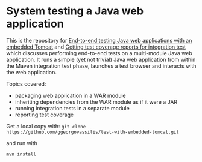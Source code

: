 # System testing a Java web application
This is the repository for [End-to-end testing Java web applications with an embedded Tomcat](https://blog.georgovassilis.com/2016/01/29/end-to-end-testing-java-web-applications-with-an-embedded-tomcat/) and [Getting test coverage reports for integration test](https://blog.georgovassilis.com/2017/06/23/getting-test-coverage-reports-for-integration-test/)
which discusses performing end-to-end tests on
a multi-module Java web application. It runs a simple (yet not trivial) Java web application from within the
Maven integration test phase, launches a test browser and interacts with the web application.

Topics covered:

- packaging web application in a WAR module
- inheriting dependencies from the WAR module as if it were a JAR
- running integration tests in a separate module
- reporting test coverage


Get a local copy with:
```git clone https://github.com/ggeorgovassilis/test-with-embedded-tomcat.git```

and run with

```mvn install```

